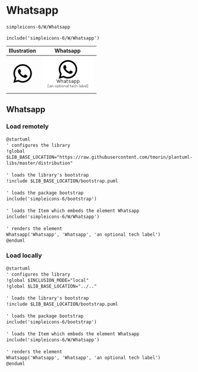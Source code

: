 # Whatsapp


```text
simpleicons-6/W/Whatsapp
```

```text
include('simpleicons-6/W/Whatsapp')
```



| Illustration | Whatsapp |
| :---: | :---: |
| ![illustration for Illustration](../../simpleicons-6/W/Whatsapp.png) | ![illustration for Whatsapp](../../simpleicons-6/W/Whatsapp.Local.png) |




## Whatsapp

### Load remotely
```plantuml
@startuml
' configures the library
!global $LIB_BASE_LOCATION="https://raw.githubusercontent.com/tmorin/plantuml-libs/master/distribution"

' loads the library's bootstrap
!include $LIB_BASE_LOCATION/bootstrap.puml

' loads the package bootstrap
include('simpleicons-6/bootstrap')

' loads the Item which embeds the element Whatsapp
include('simpleicons-6/W/Whatsapp')

' renders the element
Whatsapp('Whatsapp', 'Whatsapp', 'an optional tech label')
@enduml
```

### Load locally
```plantuml
@startuml
' configures the library
!global $INCLUSION_MODE="local"
!global $LIB_BASE_LOCATION="../.."

' loads the library's bootstrap
!include $LIB_BASE_LOCATION/bootstrap.puml

' loads the package bootstrap
include('simpleicons-6/bootstrap')

' loads the Item which embeds the element Whatsapp
include('simpleicons-6/W/Whatsapp')

' renders the element
Whatsapp('Whatsapp', 'Whatsapp', 'an optional tech label')
@enduml
```

